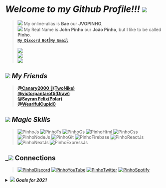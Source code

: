 # _Welcome to my Github Profile!!! ![](https://cdn.discordapp.com/emojis/899326455274676225.png?size=32)_
> ![](https://cdn.discordapp.com/emojis/849304024322408459.png?size=16) My online-alias is **Bae** our **JVOPINHO**, 
> <br> ![](https://cdn.discordapp.com/emojis/901578713001492570.png?size=16) My Real Name is **John Pinho** our **João Pinho**, but I like to be called **Pinho**.
> <br> **[`My Discord Bot`](https://dsc.gg/lunarybot)|[`My Email`](mailto:jvopinho.dev@gmail.com)** <br> <br>
> [![](https://discord.c99.nl/widget/theme-4/452618703792766987.png)](https://discord.com/users/452618703792766987) <br>
> [![](https://github-readme-stats.vercel.app/api?username=jvopinho&show_icons=true&bg_color=000000&icon_color=A020F0&text_color=fffafa&title_color=A020F0)](https://github.com/jvopinho) <br>
> [![](https://github-readme-stats.vercel.app/api/pin?repo=lunarybot&username=lunarybot&show_icons=true&bg_color=000000&icon_color=A020F0&text_color=fffafa&title_color=A020F0)](https://github.com/lunarybot/lunarybot)

## _![](https://cdn.discordapp.com/emojis/885324695971459162.png?size=24) My Friends_
> **[@Canary2000 💜(TwoNike)](https://github.com/Canary2000) <br>
> [@victorpantarotti(Draw)](https://github.com/victorpantarotti) <br>
> [@Sayran Felix(Polar)](https://github.com/SayranFelix) <br>
> [@WearifulCupid0](https://github.com/WearifulCupid0)**

## _![](https://cdn.discordapp.com/emojis/885714683414339589.png?size=24) Magic Skills_

> ![PinhoJs](https://img.shields.io/badge/javascript-000.svg?style=for-the-badge&logo=javascript&logoColor=white&labelColor=a020f0)
![PinhoTs](https://img.shields.io/badge/typescript-000.svg?style=for-the-badge&logo=typescript&logoColor=white&labelColor=a020f0)
![PinhoGs](https://img.shields.io/badge/Google%20Apps%20Script-000.svg?style=for-the-badge&logo=google&logoColor=white&labelColor=a020f0)
![PinhoHtml](https://img.shields.io/badge/html-000.svg?style=for-the-badge&logo=html5&logoColor=white&labelColor=a020f0)
![PinhoCss](https://img.shields.io/badge/css-000.svg?style=for-the-badge&logo=css3&logoColor=white&labelColor=a020f0) <br>
> ![PinhoNodeJs](https://img.shields.io/badge/node.js-000.svg?style=for-the-badge&logo=node.js&logoColor=white&labelColor=a020f0)
![PinhoGit](https://img.shields.io/badge/git-000.svg?style=for-the-badge&logo=git&logoColor=white&labelColor=a020f0)
![PinhoFirebase](https://img.shields.io/badge/firebase-000.svg?style=for-the-badge&logo=firebase&logoColor=white&labelColor=a020f0)
![PinhoReactJs](https://img.shields.io/badge/React-000.svg?style=for-the-badge&logo=react&logoColor=white&labelColor=a020f0)
![PinhoNextJs](https://img.shields.io/badge/Next.js-000.svg?style=for-the-badge&logo=next.js&logoColor=white&labelColor=a020f0)
![PinhoExpressJs](https://img.shields.io/badge/Express.js-000.svg?style=for-the-badge&logo=express&logoColor=white&labelColor=a020f0)

## _![](https://cdn.discordapp.com/emojis/849300392567242752.png?size=24) Connections
> [![PinhoDiscord](https://img.shields.io/badge/discord-000.svg?style=for-the-badge&logo=discord&logoColor=white&labelColor=a020f0)](https://discord.gg/8K6Zry9Crx)
[![PinhoYouTube](https://img.shields.io/badge/youtube-000.svg?style=for-the-badge&logo=youtube&logoColor=white&labelColor=a020f0)](https://www.youtube.com/channel/UCcx96QJun599YzCrf2Z--lw)
[![PinhoTwitter](https://img.shields.io/badge/twitter-000.svg?style=for-the-badge&logo=twitter&logoColor=white&labelColor=a020f0)](https://twitter.com/jvopinho)
[![PinhoSpotify](https://img.shields.io/badge/spotify-000.svg?style=for-the-badge&logo=spotify&logoColor=white&labelColor=a020f0)](https://open.spotify.com/user/31oxy7nrnui74mdpkaczkamxshmy)<br>

<details>
    <summary><strong><i><img src="https://cdn.discordapp.com/emojis/885714824925958145.png?size=16" /> Goals for 2021</i></strong></summary>
    <ul>
        <li>[x] • EJS ⚙️</li>
        <li>[x] • React and Next.js 📘</li>
        <li>[x] • Publish an npm package 📕</li>
        <li>[x] • TypeScript 🔮</li>
        <li>[ ] • MongoDB 🥭(Not Completed)</li>
    </ul>
</details>
